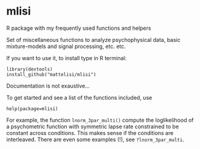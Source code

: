
# mlisi
R package with my frequently used functions  and helpers

Set of miscellaneous functions to analyze psychophysical data, basic mixture-models and signal processing, etc. etc. 

If you want to use it, to install type in R terminal:
```
library(devtools)
install_github("mattelisi/mlisi")
```
Documentation is not exaustive...

To get started and see a list of the functions included, use
```
help(package=mlisi)
```
For example, the function `lnorm_3par_multi()` compute the loglikelihood of a psychometric function with symmetric lapse rate constrained to be constant across conditions. This makes sense if the conditions are interleaved. There are even some examples (!), see `?lnorm_3par_multi`.